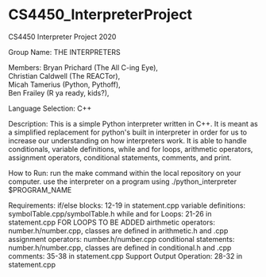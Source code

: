 # CS4450_InterpreterProject
CS4450 Interpreter Project 2020

Group Name: THE INTERPRETERS

Members: 
Bryan Prichard (The All C-ing Eye),   
Christian Caldwell (The REACTor),   
Micah Tamerius (Python, Pythoff),   
Ben Frailey (R ya ready, kids?),  

Language Selection: C++

Description:
This is a simple Python interpreter written in C++. It is meant as a simplified replacement for python's built in interpreter in order for us to increase our understanding on how interpreters work. It is able to handle conditionals, variable definitions, while and for loops, arithmetic operators, assignment operators, conditional statements, comments, and print. 


How to Run:
run the make command within the local repository on your computer.
use the interpreter on a program using ./python_interpreter $PROGRAM_NAME

Requirements:
    if/else blocks: 12-19 in statement.cpp
    variable definitions: symbolTable.cpp/symbolTable.h
    while and for Loops: 21-26 in statement.cpp FOR LOOPS TO BE ADDED
    airthmetic operators: number.h/number.cpp, classes are defined in arithmetic.h and .cpp
    assignment operators: number.h/number.cpp
    conditional statements: number.h/number.cpp, classes are defined in conditional.h and .cpp
    comments: 35-38 in statement.cpp
    Support Output Operation: 28-32 in statement.cpp